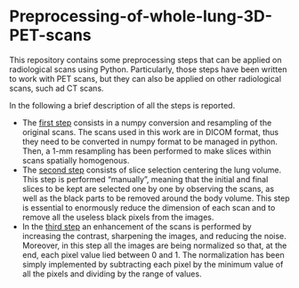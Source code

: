# Preprocessing-of-whole-lung-3D-PET-scans

This repository contains some preprocessing steps that can be applied on radiological scans using Python. Particularly, those steps have been written to work with PET scans, but they can also be applied on other radiological scans, such ad CT scans. 

In the following a brief description of all the steps is reported.
- The [first step](https://github.com/Eri0898/Preprocessing-of-whole-lung-3D-PET-scans/blob/main/First-preprocessing-step_Numpy-conversion-and-resampling.ipynb) consists in a numpy conversion and resampling of the original scans. The scans used in this work are in DICOM format, thus they need to be converted in numpy format to be managed in python. Then, a 1-mm resampling has been performed to make slices within scans spatially homogenous.
- The [second step](https://github.com/Eri0898/Preprocessing-of-whole-lung-3D-PET-scans/blob/main/Second-preprocessing-step_Slice-selection-centering-the-lung-volume.ipynb) consists of slice selection centering the lung volume. This step is performed “manually”, meaning that the initial and final slices to be kept are selected one by one by observing the scans, as well as the black parts to be removed around the body volume. This step is essential to enormously reduce the dimension of each scan and to remove all the useless black pixels from the images.
- In the [third step]() an enhancement of the scans is performed by increasing the contrast, sharpening the images, and reducing the noise. Moreover, in this step all the images are being normalized so that, at the end, each pixel value lied between 0 and 1. The normalization has been simply implemented by subtracting each pixel by the minimum value of all the pixels and dividing by the range of values. 
